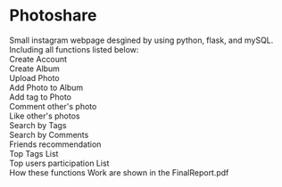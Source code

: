 # Photoshare
Small instagram webpage desgined by using python, flask, and mySQL.  
Including all functions listed below:  
Create Account  
Create Album  
Upload Photo  
Add Photo to Album  
Add tag to Photo  
Comment other's photo  
Like other's photos  
Search by Tags  
Search by Comments  
Friends recommendation  
Top Tags List  
Top users participation List  
How these functions Work are shown in the FinalReport.pdf
